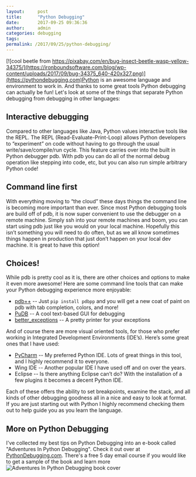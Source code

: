 ```yaml
---
layout:     post
title:      "Python Debugging"
date:       2017-09-25 09:36:36
author:     admin
categories: debugging
tags:  
permalink: /2017/09/25/python-debugging/
---
```

[![cool beetle from https://pixabay.com/en/bug-insect-beetle-wasp-yellow-34375/](https://ironboundsoftware.com/blog/wp-content/uploads/2017/09/bug-34375_640-420x327.png)](https://pythondebugging.com)Python is an awesome language and environment to work in. And thanks to some great tools Python debugging can actually be fun! Let's look at some of the things that separate Python debugging from debugging in other languages: 

## Interactive debugging

Compared to other languages like Java, Python values interactive tools like the REPL. The REPL (Read-Evaluate-Print-Loop) allows Python developers to “experiment” on code without having to go through the usual write/save/compile/run cycle. This feature carries over into the built in Python debugger pdb. With pdb you can do all of the normal debug operation like stepping into code, etc, but you can also run simple arbitrary Python code! 

## Command line first

With everything moving to “the cloud” these days things the command line is becoming more important than ever. Since most Python debugging tools are build off of pdb, it is now super convenient to use the debugger on a remote machine. Simply ssh into your remote machines and boom, you can start using pdb just like you would on your local machine. Hopefully this isn’t something you will need to do often, but as we all know sometimes things happen in production that just don’t happen on your local dev machine. It is great to have this option! 

## Choices!

While pdb is pretty cool as it is, there are other choices and options to make it even more awesome! Here are some command line tools that can make your Python debugging experience more enjoyable: 

  * [pdb++](https://pypi.python.org/pypi/pdbpp/) \-- Just `pip install pdbpp` and you will get a new coat of paint on pdb with tab completion, colors, and more!
  * [PuDB](https://pypi.python.org/pypi/pudb) \-- A cool text-based GUI for debugging
  * [better_exceptions](https://github.com/qix-/better-exceptions) \-- A pretty printer for your exceptions

And of course there are more visual oriented tools, for those who prefer working in Integrated Development Environments (IDE’s). Here’s some great ones that I have used: 
  * [PyCharm](https://www.jetbrains.com/pycharm/) \-- My preferred Python IDE. Lots of great things in this tool, and I highly recommend it to everyone.
  * Wing IDE -- Another popular IDE I have used off and on over the years.
  * Eclipse -- Is there anything Eclipse can’t do? With the installation of a few plugins it becomes a decent Python IDE.

Each of these offers the ability to set breakpoints, examine the stack, and all kinds of other debugging goodness all in a nice and easy to look at format. If you are just starting out with Python I highly recommend checking them out to help guide you as you learn the language. 

## More on Python Debugging

I've collected my best tips on Python Debugging into an e-book called "Adventures In Python Debugging". Check it out over at [PythonDebugging.com](https://pythondebugging.com). There's a free 5 day email course if you would like to get a sample of the book and learn more![![Adventures In Python Debugging book cover](https://ironboundsoftware.com/blog/wp-content/uploads/2017/09/Cover-1b-420x339.png)](https://pythondebugging.com)
